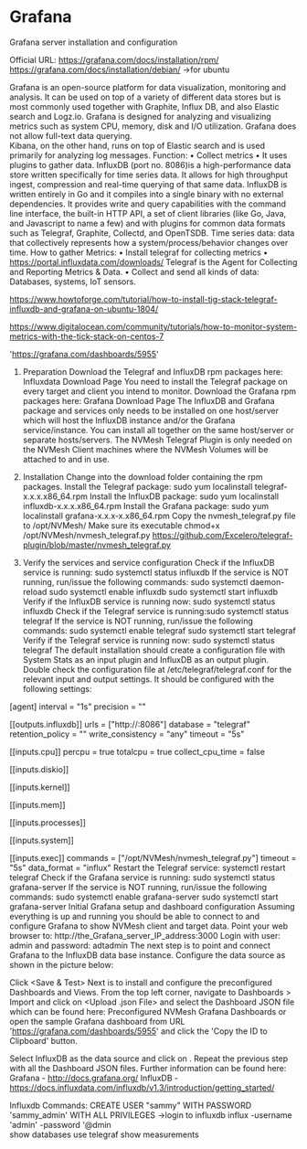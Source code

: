 # Grafana
Grafana server installation and configuration

Official URL: 	https://grafana.com/docs/installation/rpm/
https://grafana.com/docs/installation/debian/ 		->for ubuntu

Grafana is an open-source platform for data visualization, monitoring and analysis. It can be used on top of a variety of different data stores but is most commonly used together with Graphite, Influx DB, and also Elastic search and Logz.io.
Grafana is designed for analyzing and visualizing metrics such as system CPU, memory, disk and I/O utilization. Grafana does not allow full-text data querying. 	
Kibana, on the other hand, runs on top of Elastic search and is used primarily for analyzing log messages.
Function: 
•	Collect metrics
•	It uses plugins to gather data.
InfluxDB (port no. 8086)is a high-performance data store written specifically for time series data. It allows for high throughput ingest, compression and real-time querying of that same data. InfluxDB is written entirely in Go and it compiles into a single binary with no external dependencies. It provides write and query capabilities with the command line interface, the built-in HTTP API, a set of client libraries (like Go, Java, and Javascript to name a few) and with plugins for common data formats such as Telegraf, Graphite, Collectd, and OpenTSDB.
Time series data: data that collectively represents how a system/process/behavior changes over time.
How to gather Metrics: 
•	Install telegraf for collecting metrics	
•	https://portal.influxdata.com/downloads/
Telegraf is the Agent for Collecting and Reporting Metrics & Data.
•	Collect and send all kinds of data: Databases, systems, IoT sensors.


https://www.howtoforge.com/tutorial/how-to-install-tig-stack-telegraf-influxdb-and-grafana-on-ubuntu-1804/

https://www.digitalocean.com/community/tutorials/how-to-monitor-system-metrics-with-the-tick-stack-on-centos-7

'https://grafana.com/dashboards/5955'

1. Preparation
Download the Telegraf and InfluxDB rpm packages here: Influxdata Download Page 
You need to install the Telegraf package on every target and client you intend to monitor.
Download the Grafana rpm packages here: Grafana Download Page
The InfluxDB and Grafana package and services only needs to be installed on one host/server which will host the InfluxDB instance and/or the Grafana service/instance. You can install all together on the same host/server or separate hosts/servers.
The NVMesh Telegraf Plugin is only needed on the NVMesh Client machines where the NVMesh Volumes will be attached to and in use. 

2. Installation
Change into the download folder containing the rpm packages.
Install the Telegraf package: sudo yum localinstall telegraf-x.x.x.x86_64.rpm 
Install the InfluxDB package: sudo yum localinstall influxdb-x.x.x.x86_64.rpm 
Install the Grafana package: sudo yum localinstall grafana-x.x.x-x.x86_64.rpm 
Copy the nvmesh_telegraf.py file to /opt/NVMesh/
Make sure its executable chmod+x /opt/NVMesh/nvmesh_telegraf.py
https://github.com/Excelero/telegraf-plugin/blob/master/nvmesh_telegraf.py

3. Verify the services and service configuration
Check if the InfluxDB service is running: sudo systemctl status influxdb
If the service is NOT running, run/issue the following commands:
sudo systemctl daemon-reload
sudo systemctl enable influxdb
sudo systemctl start influxdb
Verify if the InfluxDB service is running now: sudo systemctl status influxdb
Check if the Telegraf service is running:sudo systemctl status telegraf
If the service is NOT running, run/issue the following commands:
sudo systemctl enable telegraf sudo systemctl start telegraf
Verify if the Telegraf service is running now: sudo systemctl status telegraf
The default installation should create a configuration file with System Stats as an input plugin and InfluxDB as an output plugin.
Double check the configuration file at /etc/telegraf/telegraf.conf for the relevant input and output settings. It should be configured with the following settings:

[agent]
interval = "1s"
precision = ""

[[outputs.influxdb]]
urls = ["http://<the IP of your InfluxDB server>:8086"]
database = "telegraf"
retention_policy = ""
write_consistency = "any"
timeout = "5s"

[[inputs.cpu]]
percpu = true
totalcpu = true
collect_cpu_time = false

[[inputs.diskio]]

[[inputs.kernel]]

[[inputs.mem]]

[[inputs.processes]]

[[inputs.system]]

[[inputs.exec]]
commands = ["/opt/NVMesh/nvmesh_telegraf.py"]
timeout = "5s"
data_format = "influx"
Restart the Telegraf service: systemctl restart telegraf
Check if the Grafana service is running: sudo systemctl status grafana-server
If the service is NOT running, run/issue the following commands:
sudo systemctl enable grafana-server
sudo systemctl start grafana-server
Initial Grafana setup and dashboard configuration
Assuming everything is up and running you should be able to connect to and configure Grafana to show NVMesh client and target data.
Point your web browser to: http://the_Grafana_server_IP_address:3000
Login with user: admin and password: adtadmin
The next step is to point and connect Grafana to the InfluxDB data base instance. Configure the data source as shown in the picture below:
 
Click <Save & Test>
Next is to install and configure the preconfigured Dashboards and Views.
From the top left corner, navigate to Dashboards > Import and click on <Upload .json File> and select the Dashboard JSON file which can be found here: Preconfigured NVMesh Grafana Dashboards
or open the sample Grafana dashboard from URL 'https://grafana.com/dashboards/5955' and click the 'Copy the ID to Clipboard' button.
 
Select InfluxDB as the data source and click on .
Repeat the previous step with all the Dashboard JSON files.
Further information can be found here:
Grafana - http://docs.grafana.org/
InfluxDB - https://docs.influxdata.com/influxdb/v1.3/introduction/getting_started/

Influxdb Commands:
CREATE USER "sammy" WITH PASSWORD 'sammy_admin' WITH ALL PRIVILEGES
->login to influxdb
influx -username 'admin' -password '@dmin   
show databases
use telegraf
show measurements


